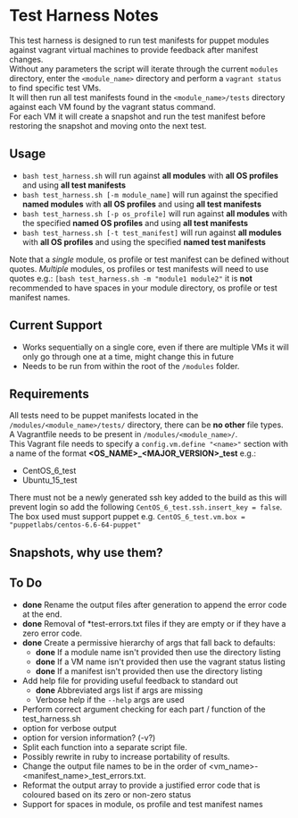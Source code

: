 # Test Harness Notes
This test harness is designed to run test manifests for puppet modules against vagrant virtual machines to provide feedback after manifest changes.  
Without any parameters the script will iterate through the current `modules` directory, enter the `<module_name>` directory and perform a `vagrant status` to find specific test VMs.  
It will then run all test manifests found in the `<module_name>/tests` directory against each VM found by the vagrant status command.   
For each VM it will create a snapshot and run the test manifest before restoring the snapshot and moving onto the next test.  

## Usage
* `bash test_harness.sh` will run against **all modules** with **all OS profiles** and using **all test manifests**
* `bash test_harness.sh [-m module_name]` will run against the specified **named modules** with **all OS profiles** and using **all test manifests**
* `bash test_harness.sh [-p os_profile]` will run against **all modules** with the specified **named OS profiles** and using **all test manifests**
* `bash test_harness.sh [-t test_manifest]` will run against **all modules** with **all OS profiles** and using the specified **named test manifests**

Note that a *single* module, os profile or test manifest can be defined without quotes. *Multiple* modules, os profiles or test manifests will need to use quotes e.g.:
`[bash test_harness.sh -m "module1 module2"` it is **not** recommended to have spaces in your module directory, os profile or test manifest names.

## Current Support
* Works sequentially on a single core, even if there are multiple VMs it will only go through one at a time, might change this in future
* Needs to be run from within the root of the `/modules` folder.

## Requirements
All tests need to be puppet manifests located in the `/modules/<module_name>/tests/` directory, there can be **no other** file types.  
A Vagrantfile needs to be present in `/modules/<module_name>/`.  
This Vagrant file needs to specify a `config.vm.define "<name>"` section with a name of the format **<OS_NAME>_<MAJOR_VERSION>_test** e.g.:  

* CentOS_6_test
* Ubuntu_15_test

There must not be a newly generated ssh key added to the build as this will prevent login so add the following `CentOS_6_test.ssh.insert_key = false`.
The box used must support puppet e.g. `CentOS_6_test.vm.box = "puppetlabs/centos-6.6-64-puppet"`

## Snapshots, why use them?

## To Do
* **done** Rename the output files after generation to append the error code at the end.
* **done** Removal of *test-errors.txt files if they are empty or if they have a zero error code.
* **done** Create a permissive hierarchy of args that fall back to defaults:
    * **done** If a module name isn't provided then use the directory listing
    * **done** If a VM name isn't provided then use the vagrant status listing
    * **done** If a manifest isn't provided then use the directory listing
* Add help file for providing useful feedback to standard out
    * **done** Abbreviated args list if args are missing
    * Verbose help if the `--help` args are used
* Perform correct argument checking for each part / function of the test_harness.sh
* option for verbose output
* option for version information? (-v?)
* Split each function into a separate script file.
* Possibly rewrite in ruby to increase portability of results.
* Change the output file names to be in the order of <vm_name>-<manifest_name>_test_errors.txt.
* Reformat the output array to provide a justified error code that is coloured based on its zero or non-zero status
* Support for spaces in module, os profile and test manifest names